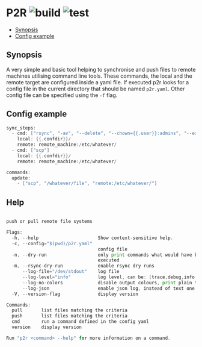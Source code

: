 # P2R ![build](https://github.com/triole/p2r/actions/workflows/build.yaml/badge.svg) ![test](https://github.com/triole/p2r/actions/workflows/test.yaml/badge.svg)

<!-- toc -->

- [Synopsis](#synopsis)
- [Config example](#config-example)

<!-- /toc -->

## Synopsis

A very simple and basic tool helping to synchronise and push files to remote machines utilising command line tools. These commands, the local and the remote target are configured inside a yaml file. If executed p2r looks for a config file in the current directory that should be named `p2r.yaml`. Other config file can be specified using the `-f` flag.

## Config example

```go mdox-exec="tail -n +2 examples/p2r.yaml"
sync_steps:
  - cmd: ["rsync", "-av", "--delete", "--chown={{.user}}:admins", "--exclude=acme"]
    local: {{.confdir}}/
    remote: remote_machine:/etc/whatever/
  - cmd: ["scp"]
    local: {{.confdir}}/
    remote: remote_machine:/etc/whatever/

commands:
  update:
    - ["scp", "/whatever/file", "remote:/etc/whatever/"]
```

## Help

```go mdox-exec="sh/display_help.sh"

push or pull remote file systems

Flags:
  -h, --help                      Show context-sensitive help.
  -c, --config="$(pwd)/p2r.yaml"
                                  config file
  -n, --dry-run                   only print commands what would have been
                                  executed
  -m, --rsync-dry-run             enable rsync dry runs
      --log-file="/dev/stdout"    log file
      --log-level="info"          log level, can be: [trace,debug,info,error]
      --log-no-colors             disable output colours, print plain text
      --log-json                  enable json log, instead of text one
  -V, --version-flag              display version

Commands:
  pull       list files matching the criteria
  push       list files matching the criteria
  cmd        run a command defined in the config yaml
  version    display version

Run "p2r <command> --help" for more information on a command.
```
